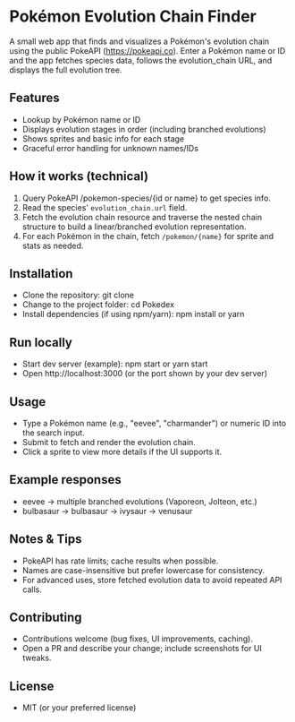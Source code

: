 # Pokémon Evolution Chain Finder

A small web app that finds and visualizes a Pokémon's evolution chain using the public PokeAPI (https://pokeapi.co). Enter a Pokémon name or ID and the app fetches species data, follows the evolution_chain URL, and displays the full evolution tree.

## Features
- Lookup by Pokémon name or ID
- Displays evolution stages in order (including branched evolutions)
- Shows sprites and basic info for each stage
- Graceful error handling for unknown names/IDs

## How it works (technical)
1. Query PokeAPI /pokemon-species/{id or name} to get species info.
2. Read the species' `evolution_chain.url` field.
3. Fetch the evolution chain resource and traverse the nested chain structure to build a linear/branched evolution representation.
4. For each Pokémon in the chain, fetch `/pokemon/{name}` for sprite and stats as needed.

## Installation
- Clone the repository:
  git clone <repo-url> 
- Change to the project folder:
  cd Pokedex
- Install dependencies (if using npm/yarn):
  npm install
  or
  yarn

## Run locally
- Start dev server (example):
  npm start
  or
  yarn start
- Open http://localhost:3000 (or the port shown by your dev server)

## Usage
- Type a Pokémon name (e.g., "eevee", "charmander") or numeric ID into the search input.
- Submit to fetch and render the evolution chain.
- Click a sprite to view more details if the UI supports it.

## Example responses
- eevee → multiple branched evolutions (Vaporeon, Jolteon, etc.)
- bulbasaur → bulbasaur → ivysaur → venusaur

## Notes & Tips
- PokeAPI has rate limits; cache results when possible.
- Names are case-insensitive but prefer lowercase for consistency.
- For advanced uses, store fetched evolution data to avoid repeated API calls.

## Contributing
- Contributions welcome (bug fixes, UI improvements, caching).
- Open a PR and describe your change; include screenshots for UI tweaks.

## License
- MIT (or your preferred license)

